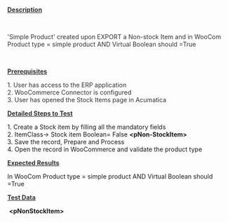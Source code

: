 
<p><span style="color: rgb(51,51,51);"><br /></span></p>
<p><strong><u><span style="color: rgb(51,51,51);">Description</span></u></strong></p>
<p><span style="color: rgb(51,51,51);"><br /></span></p>
<p><span style="color: rgb(51,51,51);">'Simple Product' created upon EXPORT a Non-stock Item and in WooCom Product type = simple product AND Virtual Boolean should =True</span></p>
<p>&nbsp;</p>
<p style="margin-left: 0.0in;"><strong><u><span style="color: rgb(51,51,51);">Prerequisites</span></u></strong><span style="color: rgb(51,51,51);">&nbsp;</span></p>
<p style="margin-left: 0.0in;"><span style="color: rgb(51,51,51);">1. User has access to the ERP application<br /> 2. WooCommerce Connector is configured<br /> 3. User has opened the Stock Items page in Acumatica</span></p>
<p style="margin-left: 0.0in;"><strong><u><span style="color: rgb(51,51,51);">Detailed Steps to Test</span></u></strong><span style="color: rgb(51,51,51);">&nbsp;</span></p>
<p style="margin-left: 0.0in;">1. Create a Stock item by filling all the mandatory fields<br />2. ItemClass-&gt; Stock item Boolean= False&nbsp;<strong>&lt;pNon-StockItem&gt;</strong>&nbsp;<br />3. Save the record, Prepare and Process<br />4. Open the record in WooCommerce and validate the product type</p>
<p style="margin-left: 0.0in;"><strong><u><span style="color: rgb(51,51,51);">Expected Results</span></u></strong><span style="color: rgb(51,51,51);">&nbsp;</span></p>
<p style="margin-left: 0.0in;">In WooCom Product type = simple product AND Virtual Boolean should =True</p>
<p style="margin-left: 0.0in;"><strong><u><span style="color: rgb(51,51,51);">Test Data</span></u></strong></p>
<p>&nbsp;<strong>&lt;pNonStockItem&gt;</strong></p>
